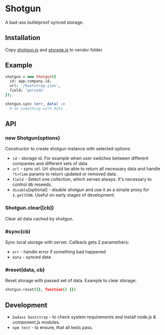 # Shotgun

  A bad-ass bulletproof synced storage.

## Installation

  Copy [shotgun.js](https://github.com/activecell/shotgun/blob/master/index.js) and [storage.js](https://github.com/ask11/storage/blob/master/dist/storage.js) to vendor folder.

## Example

```coffee
shotgun = new Shotgun({
  id: app.company.id,
  url: '/bootstrap.json',
  field: 'periods'
});

shotgun.sync (err, data) ->
  # do something with data
```

## API

### new Shotgun(options)

  Constructor to create shotgun instance with selected options:

  * `id` - storage id. For example when user switches between different companies and different sets of data
  * `url` - sync url. Url should be able to return all necessary data and handle `?t=time` params to return updated or removed data.
  * `field` - Select one collection, which serves always. It's necessary to control db reseeds.
  * `disable`[optional] - disable shotgun and use it as a simple proxy for `$.getJSON`. Useful on early stages of development.

### Shotgun.clear([cb])

  Clear all data cached by shotgun.

### #sync(cb)

  Sync local storage with server. Callback gets 2 paramethers:

  * `err` - handle error if something bad happened
  * `data` - synced data

### #reset(data, cb)

  Reset storage with passed set of data.
  Example to clear storage:

```coffee
shotgun.reset({}, function() {})
```

## Development

  * `badass bootstrap` - to check system requirements and install node.js & component.js modules.
  * `npm test` - to ensure, that all tests pass.
